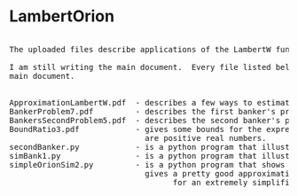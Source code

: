 # LambertOrion

<pre>

The uploaded files describe applications of the LambertW function to the original Master of Orion (1993) game. 

I am still writing the main document.  Every file listed below is just supporting docmumentation for the 
main document.   


ApproximationLambertW.pdf  - describes a few ways to estimate the Lambert Growth Rate and the LambertW function
BankerProblem7.pdf         - describes the first banker's problem and its solution.
BankersSecondProblem5.pdf  - describes the second banker's problem and its solution.
BoundRatio3.pdf            - gives some bounds for the expression  ( log(b) - log(a) )/(b-a) where a and b
                             are positive real numbers.
secondBanker.py            - is a python program that illustrates the second banker's problem
simBank1.py                - is a python program that illustrates the first banker's problem
simpleOrionSim2.py         - is a python program that shows how the the Lambert Growth Formula
                             gives a pretty good approximation of the growth rate of the economy
			                       for an extremely simplified version of Master of Orion
</pre>
